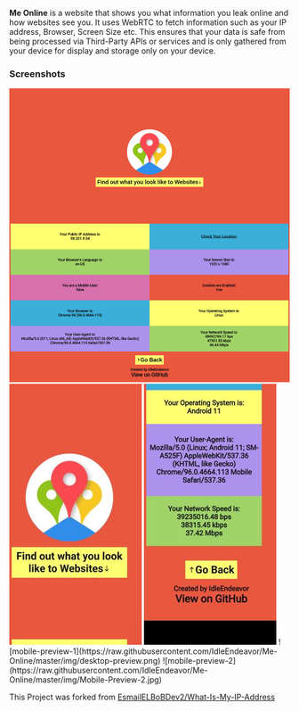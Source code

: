 **Me Online** is a website that shows you what information you leak online and how websites see you. It uses WebRTC to fetch information such as your IP address, Browser, Screen Size etc. This ensures that your data is safe from being processed via Third-Party APIs or services and is only gathered from your device for display and storage only on your device.

### Screenshots
<img src="https://raw.githubusercontent.com/IdleEndeavor/Me-Online/master/img/desktop-preview.png" alt="Preview on Desktop"/>
<img src="https://raw.githubusercontent.com/IdleEndeavor/Me-Online/master/img/Mobile-Preview-1.jpg" alt="On Mobile 2"> 
<img src="https://raw.githubusercontent.com/IdleEndeavor/Me-Online/master/img/Mobile-Preview-2.jpg" alt="On Mobile 3">
![mobile-preview-1](https://raw.githubusercontent.com/IdleEndeavor/Me-Online/master/img/desktop-preview.png) ![mobile-preview-2](https://raw.githubusercontent.com/IdleEndeavor/Me-Online/master/img/Mobile-Preview-2.jpg)

This Project was forked from [EsmailELBoBDev2/What-Is-My-IP-Address](https://github.com/EsmailELBoBDev2/What-Is-My-IP-Address)
